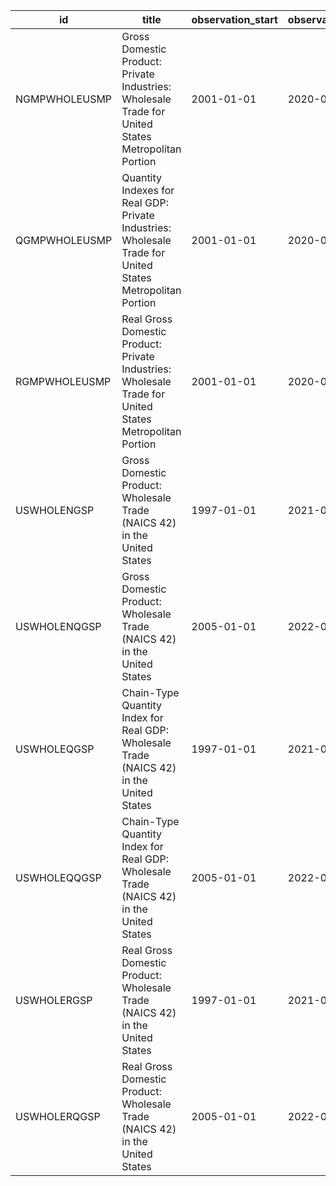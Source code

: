 | id            | title                                                                                                     | observation_start   | observation_end   |
|---------------|-----------------------------------------------------------------------------------------------------------|---------------------|-------------------|
| NGMPWHOLEUSMP | Gross Domestic Product: Private Industries: Wholesale Trade for United States Metropolitan Portion        | 2001-01-01          | 2020-01-01        |
| QGMPWHOLEUSMP | Quantity Indexes for Real GDP: Private Industries: Wholesale Trade for United States Metropolitan Portion | 2001-01-01          | 2020-01-01        |
| RGMPWHOLEUSMP | Real Gross Domestic Product: Private Industries: Wholesale Trade for United States Metropolitan Portion   | 2001-01-01          | 2020-01-01        |
| USWHOLENGSP   | Gross Domestic Product: Wholesale Trade (NAICS 42) in the United States                                   | 1997-01-01          | 2021-01-01        |
| USWHOLENQGSP  | Gross Domestic Product: Wholesale Trade (NAICS 42) in the United States                                   | 2005-01-01          | 2022-01-01        |
| USWHOLEQGSP   | Chain-Type Quantity Index for Real GDP: Wholesale Trade (NAICS 42) in the United States                   | 1997-01-01          | 2021-01-01        |
| USWHOLEQQGSP  | Chain-Type Quantity Index for Real GDP: Wholesale Trade (NAICS 42) in the United States                   | 2005-01-01          | 2022-01-01        |
| USWHOLERGSP   | Real Gross Domestic Product: Wholesale Trade (NAICS 42) in the United States                              | 1997-01-01          | 2021-01-01        |
| USWHOLERQGSP  | Real Gross Domestic Product: Wholesale Trade (NAICS 42) in the United States                              | 2005-01-01          | 2022-01-01        |